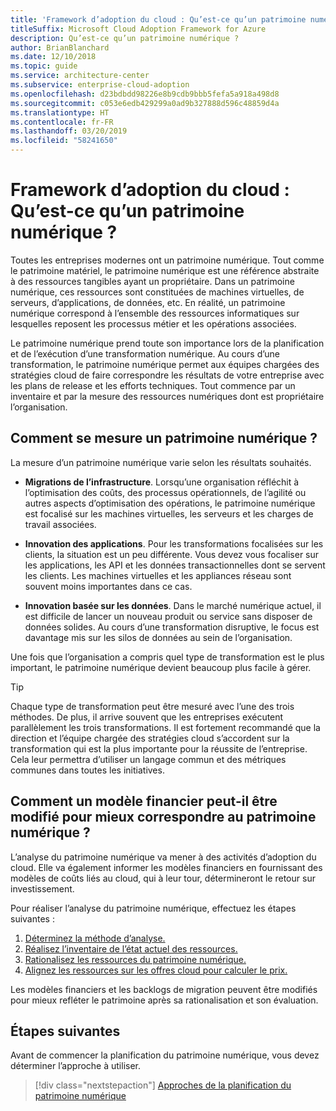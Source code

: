 ```yaml
---
title: 'Framework d’adoption du cloud : Qu’est-ce qu’un patrimoine numérique ?'
titleSuffix: Microsoft Cloud Adoption Framework for Azure
description: Qu’est-ce qu’un patrimoine numérique ?
author: BrianBlanchard
ms.date: 12/10/2018
ms.topic: guide
ms.service: architecture-center
ms.subservice: enterprise-cloud-adoption
ms.openlocfilehash: d23bdbdd98226e8b9cdb9bbb5fefa5a918a498d8
ms.sourcegitcommit: c053e6edb429299a0ad9b327888d596c48859d4a
ms.translationtype: HT
ms.contentlocale: fr-FR
ms.lasthandoff: 03/20/2019
ms.locfileid: "58241650"
---
```

<!-- markdownlint-disable MD026 -->

# <a name="caf-what-is-a-digital-estate"></a>Framework d’adoption du cloud : Qu’est-ce qu’un patrimoine numérique ?

Toutes les entreprises modernes ont un patrimoine numérique. Tout comme le patrimoine matériel, le patrimoine numérique est une référence abstraite à des ressources tangibles ayant un propriétaire. Dans un patrimoine numérique, ces ressources sont constituées de machines virtuelles, de serveurs, d’applications, de données, etc. En réalité, un patrimoine numérique correspond à l’ensemble des ressources informatiques sur lesquelles reposent les processus métier et les opérations associées.

Le patrimoine numérique prend toute son importance lors de la planification et de l’exécution d’une transformation numérique. Au cours d’une transformation, le patrimoine numérique permet aux équipes chargées des stratégies cloud de faire correspondre les résultats de votre entreprise avec les plans de release et les efforts techniques. Tout commence par un inventaire et par la mesure des ressources numériques dont est propriétaire l’organisation.

## <a name="how-can-a-digital-estate-be-measured"></a>Comment se mesure un patrimoine numérique ?

La mesure d’un patrimoine numérique varie selon les résultats souhaités.

- **Migrations de l’infrastructure**. Lorsqu’une organisation réfléchit à l’optimisation des coûts, des processus opérationnels, de l’agilité ou autres aspects d’optimisation des opérations, le patrimoine numérique est focalisé sur les machines virtuelles, les serveurs et les charges de travail associées.

- **Innovation des applications**. Pour les transformations focalisées sur les clients, la situation est un peu différente. Vous devez vous focaliser sur les applications, les API et les données transactionnelles dont se servent les clients. Les machines virtuelles et les appliances réseau sont souvent moins importantes dans ce cas.

- **Innovation basée sur les données**. Dans le marché numérique actuel, il est difficile de lancer un nouveau produit ou service sans disposer de données solides. Au cours d’une transformation disruptive, le focus est davantage mis sur les silos de données au sein de l’organisation.

Une fois que l’organisation a compris quel type de transformation est le plus important, le patrimoine numérique devient beaucoup plus facile à gérer.

> [!TIP]
> Chaque type de transformation peut être mesuré avec l’une des trois méthodes. De plus, il arrive souvent que les entreprises exécutent parallèlement les trois transformations. Il est fortement recommandé que la direction et l’équipe chargée des stratégies cloud s’accordent sur la transformation qui est la plus importante pour la réussite de l’entreprise. Cela leur permettra d’utiliser un langage commun et des métriques communes dans toutes les initiatives.

## <a name="how-can-a-financial-model-be-updated-to-reflect-the-digital-estate"></a>Comment un modèle financier peut-il être modifié pour mieux correspondre au patrimoine numérique ?

L’analyse du patrimoine numérique va mener à des activités d’adoption du cloud. Elle va également informer les modèles financiers en fournissant des modèles de coûts liés au cloud, qui à leur tour, détermineront le retour sur investissement.

Pour réaliser l’analyse du patrimoine numérique, effectuez les étapes suivantes :

1. [Déterminez la méthode d’analyse.](approach.md)
1. [Réalisez l’inventaire de l’état actuel des ressources.](inventory.md)
1. [Rationalisez les ressources du patrimoine numérique.](rationalize.md)
1. [Alignez les ressources sur les offres cloud pour calculer le prix.](calculate.md)

Les modèles financiers et les backlogs de migration peuvent être modifiés pour mieux refléter le patrimoine après sa rationalisation et son évaluation.

## <a name="next-steps"></a>Étapes suivantes

Avant de commencer la planification du patrimoine numérique, vous devez déterminer l’approche à utiliser.

> [!div class="nextstepaction"]
> [Approches de la planification du patrimoine numérique](approach.md)
